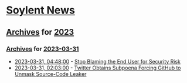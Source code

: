 # [Soylent News](../../../README.md)

## [Archives](../../index.md) for [2023](../index.md)

### [Archives](../../index.md) for [2023-03-31](index.md)

* [2023-03-31, 04:48:00](https://soylentnews.org/article.pl?sid=23/03/30/180234&from=rss) - [Stop Blaming the End User for Security Risk](https://soylentnews.org/article.pl?sid=23/03/30/180234&from=rss)
* [2023-03-31, 02:03:00](https://soylentnews.org/article.pl?sid=23/03/30/1755249&from=rss) - [Twitter Obtains Subpoena Forcing GitHub to Unmask Source-Code Leaker](https://soylentnews.org/article.pl?sid=23/03/30/1755249&from=rss)

